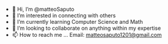 - 👋 Hi, I’m @matteoSaputo
- 👀 I’m interested in connecting with others 
- 🌱 I’m currently learning Computer Science and Math
- 💞️ I’m looking to collaborate on anything within my expertise 
- 📫 How to reach me ... Email: matteosaputo1201@gmail.com

<!---
matteoSaputo/matteoSaputo is a ✨ special ✨ repository because its `README.md` (this file) appears on your GitHub profile.
You can click the Preview link to take a look at your changes.
--->
